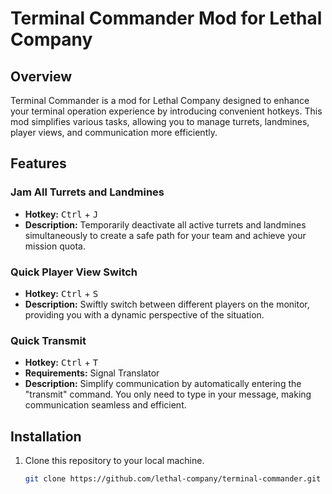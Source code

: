 # Terminal Commander Mod for Lethal Company

## Overview

Terminal Commander is a mod for Lethal Company designed to enhance your terminal operation experience by introducing convenient hotkeys. This mod simplifies various tasks, allowing you to manage turrets, landmines, player views, and communication more efficiently.

## Features

### Jam All Turrets and Landmines

- **Hotkey:** <kbd>Ctrl</kbd> + <kbd>J</kbd>
- **Description:** Temporarily deactivate all active turrets and landmines simultaneously to create a safe path for your team and achieve your mission quota.

### Quick Player View Switch

- **Hotkey:** <kbd>Ctrl</kbd> + <kbd>S</kbd>
- **Description:** Swiftly switch between different players on the monitor, providing you with a dynamic perspective of the situation.

### Quick Transmit

- **Hotkey:** <kbd>Ctrl</kbd> + <kbd>T</kbd>
- **Requirements:** Signal Translator
- **Description:** Simplify communication by automatically entering the "transmit" command. You only need to type in your message, making communication seamless and efficient.

## Installation

1. Clone this repository to your local machine.
   ```bash
   git clone https://github.com/lethal-company/terminal-commander.git
